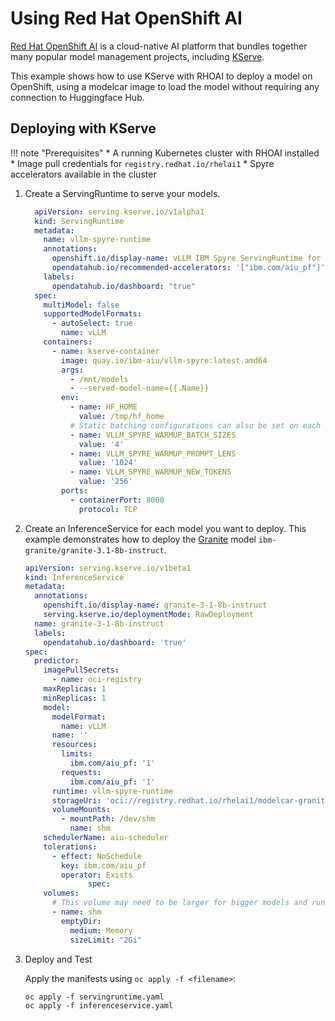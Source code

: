 # Using Red Hat OpenShift AI

[Red Hat OpenShift AI](https://www.redhat.com/en/products/ai/openshift-ai) is a cloud-native AI platform that bundles together many popular model management projects, including [KServe](https://kserve.github.io/website/latest/).

This example shows how to use KServe with RHOAI to deploy a model on OpenShift, using a modelcar image to load the model without requiring any connection to Huggingface Hub.

## Deploying with KServe

!!! note "Prerequisites"
    * A running Kubernetes cluster with RHOAI installed
    * Image pull credentials for `registry.redhat.io/rhelai1`
    * Spyre accelerators available in the cluster

<!-- TODO: Link to public docs for cluster setup -->

1. Create a ServingRuntime to serve your models.

      ```yaml
        apiVersion: serving.kserve.io/v1alpha1
        kind: ServingRuntime
        metadata:
          name: vllm-spyre-runtime
          annotations:
            openshift.io/display-name: vLLM IBM Spyre ServingRuntime for KServe
            opendatahub.io/recommended-accelerators: '["ibm.com/aiu_pf"]'
          labels:
            opendatahub.io/dashboard: "true"
        spec:
          multiModel: false
          supportedModelFormats:
            - autoSelect: true
              name: vLLM
          containers:
            - name: kserve-container
              image: quay.io/ibm-aiu/vllm-spyre:latest.amd64
              args:
                - /mnt/models
                - --served-model-name={{.Name}}
              env:
                - name: HF_HOME
                  value: /tmp/hf_home
                # Static batching configurations can also be set on each InferenceService
                - name: VLLM_SPYRE_WARMUP_BATCH_SIZES
                  value: '4'
                - name: VLLM_SPYRE_WARMUP_PROMPT_LENS
                  value: '1024'
                - name: VLLM_SPYRE_WARMUP_NEW_TOKENS
                  value: '256'
              ports:
                - containerPort: 8000
                  protocol: TCP
      ```

2. Create an InferenceService for each model you want to deploy. This example demonstrates how to deploy the [Granite](https://www.ibm.com/granite) model `ibm-granite/granite-3.1-8b-instruct`.

      ```yaml
      apiVersion: serving.kserve.io/v1beta1
      kind: InferenceService
      metadata:
        annotations:
          openshift.io/display-name: granite-3-1-8b-instruct
          serving.kserve.io/deploymentMode: RawDeployment
        name: granite-3-1-8b-instruct
        labels:
          opendatahub.io/dashboard: 'true'
      spec:
        predictor:
          imagePullSecrets:
            - name: oci-registry
          maxReplicas: 1
          minReplicas: 1
          model:
            modelFormat:
              name: vLLM
            name: ''
            resources:
              limits:
                ibm.com/aiu_pf: '1'
              requests:
                ibm.com/aiu_pf: '1'
            runtime: vllm-spyre-runtime
            storageUri: 'oci://registry.redhat.io/rhelai1/modelcar-granite-3-1-8b-instruct:1.5'
            volumeMounts:
              - mountPath: /dev/shm
                name: shm
          schedulerName: aiu-scheduler
          tolerations:
            - effect: NoSchedule
              key: ibm.com/aiu_pf
              operator: Exists
                    spec:
          volumes:
            # This volume may need to be larger for bigger models and running tensor-parallel inference with more cards
            - name: shm
              emptyDir:
                medium: Memory
                sizeLimit: "2Gi"
      ```

3. Deploy and Test

      Apply the manifests using `oc apply -f <filename>`:

      ```console
      oc apply -f servingruntime.yaml
      oc apply -f inferenceservice.yaml
      ```
